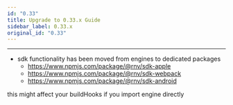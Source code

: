```yaml
---
id: "0.33"
title: Upgrade to 0.33.x Guide
sidebar_label: 0.33.x
original_id: "0.33"
---
```


<!-- <img className="header-image" src="/img/ic_upgrade.png" width="50" height="50" /> -->

---

- sdk functionality has been moved from engines to dedicated packages
  - https://www.npmjs.com/package/@rnv/sdk-apple
  - https://www.npmjs.com/package/@rnv/sdk-webpack
  - https://www.npmjs.com/package/@rnv/sdk-android

this might affect your buildHooks if you import engine directly
